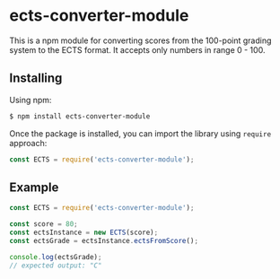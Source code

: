 # ects-converter-module

This is a npm module for converting scores from the 100-point grading system to the ECTS format.
It accepts only numbers in range 0 - 100.

## Installing

Using npm:

```bash
$ npm install ects-converter-module
```

Once the package is installed, you can import the library using `require` approach:

```js
const ECTS = require('ects-converter-module');
```

## Example

```js
const ECTS = require('ects-converter-module');

const score = 80;
const ectsInstance = new ECTS(score);
const ectsGrade = ectsInstance.ectsFromScore();

console.log(ectsGrade);
// expected output: "C" 
```